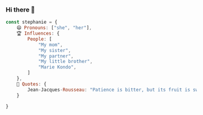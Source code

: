 ### Hi there 👋

```js
const stephanie = {
    😄 Pronouns: ["she", "her"],
    🏆 Influences: {
        People: [
            "My mom", 
            "My sister",
            "My partner",
            "My little brother",
            "Marie Kondo",
        ]
    },
    🖤 Quotes: {
        Jean-Jacques-Rousseau: "Patience is bitter, but its fruit is sweet"
    }

}
```

<!--
**Stephanie-Lucano/Stephanie-Lucano** is a ✨ _special_ ✨ repository because its `README.md` (this file) appears on your GitHub profile.

Here are some ideas to get you started:

- 🔭 I’m currently working on ...
- 🌱 I’m currently learning ...
- 👯 I’m looking to collaborate on ...
- 🤔 I’m looking for help with ...
- 💬 Ask me about ...
- 📫 How to reach me: ...
- 😄 Pronouns: ...
- ⚡ Fun fact: ...
-->

